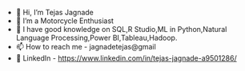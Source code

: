 - 👋 Hi, I’m Tejas Jagnade
- 👀 I’m a Motorcycle Enthusiast
- 🌱 I have good knowledge on SQL,R Studio,ML in Python,Natural Language Processing,Power BI,Tableau,Hadoop.
- 📫 How to reach me - jagnadetejas@gmail
- 📃 LinkedIn - https://www.linkedin.com/in/tejas-jagnade-a9501286/

<!---
tjagnade27/tjagnade27 is a ✨ special ✨ repository because its `README.md` (this file) appears on your GitHub profile.
You can click the Preview link to take a look at your changes.
--->
